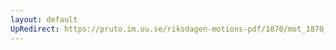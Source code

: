 ```yaml
---
layout: default
UpRedirect: https://pruto.im.uu.se/riksdagen-motions-pdf/1870/mot_1870__ak__19/mot_1870__ak__19-002.pdf
---
```

